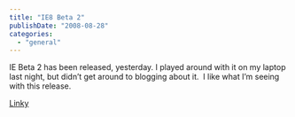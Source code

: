 ```yaml
---
title: "IE8 Beta 2"
publishDate: "2008-08-28"
categories: 
  - "general"
---
```


IE Beta 2 has been released, yesterday. I played around with it on my laptop last night, but didn’t get around to blogging about it.  I like what I’m seeing with this release.

[Linky](http://www.microsoft.com/windows/internet-explorer/beta/)
